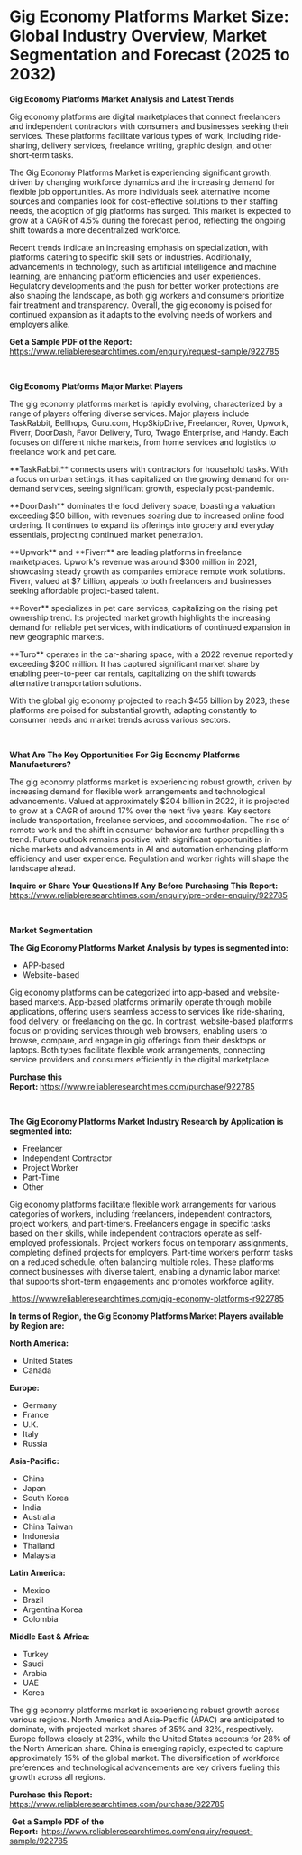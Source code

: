 <p><h1>Gig Economy Platforms Market Size: Global Industry Overview, Market Segmentation and Forecast (2025 to 2032)</h1></p><p><strong>Gig Economy Platforms Market Analysis and Latest Trends</strong></p>
<p><p>Gig economy platforms are digital marketplaces that connect freelancers and independent contractors with consumers and businesses seeking their services. These platforms facilitate various types of work, including ride-sharing, delivery services, freelance writing, graphic design, and other short-term tasks. </p><p>The Gig Economy Platforms Market is experiencing significant growth, driven by changing workforce dynamics and the increasing demand for flexible job opportunities. As more individuals seek alternative income sources and companies look for cost-effective solutions to their staffing needs, the adoption of gig platforms has surged. This market is expected to grow at a CAGR of 4.5% during the forecast period, reflecting the ongoing shift towards a more decentralized workforce.</p><p>Recent trends indicate an increasing emphasis on specialization, with platforms catering to specific skill sets or industries. Additionally, advancements in technology, such as artificial intelligence and machine learning, are enhancing platform efficiencies and user experiences. Regulatory developments and the push for better worker protections are also shaping the landscape, as both gig workers and consumers prioritize fair treatment and transparency. Overall, the gig economy is poised for continued expansion as it adapts to the evolving needs of workers and employers alike.</p></p>
<p><strong>Get a Sample PDF of the Report:&nbsp;</strong> <a href="https://www.reliableresearchtimes.com/enquiry/request-sample/922785?utm_campaign=3107&utm_medium=2&utm_source=Github&utm_content=ia&utm_term=18042025&utm_id=gig-economy-platforms">https://www.reliableresearchtimes.com/enquiry/request-sample/922785</a></p>
<p>&nbsp;</p>
<p><strong>Gig Economy Platforms Major Market Players</strong></p>
<p><p>The gig economy platforms market is rapidly evolving, characterized by a range of players offering diverse services. Major players include TaskRabbit, Bellhops, Guru.com, HopSkipDrive, Freelancer, Rover, Upwork, Fiverr, DoorDash, Favor Delivery, Turo, Twago Enterprise, and Handy. Each focuses on different niche markets, from home services and logistics to freelance work and pet care.</p><p>**TaskRabbit** connects users with contractors for household tasks. With a focus on urban settings, it has capitalized on the growing demand for on-demand services, seeing significant growth, especially post-pandemic. </p><p>**DoorDash** dominates the food delivery space, boasting a valuation exceeding $50 billion, with revenues soaring due to increased online food ordering. It continues to expand its offerings into grocery and everyday essentials, projecting continued market penetration.</p><p>**Upwork** and **Fiverr** are leading platforms in freelance marketplaces. Upwork's revenue was around $300 million in 2021, showcasing steady growth as companies embrace remote work solutions. Fiverr, valued at $7 billion, appeals to both freelancers and businesses seeking affordable project-based talent.</p><p>**Rover** specializes in pet care services, capitalizing on the rising pet ownership trend. Its projected market growth highlights the increasing demand for reliable pet services, with indications of continued expansion in new geographic markets.</p><p>**Turo** operates in the car-sharing space, with a 2022 revenue reportedly exceeding $200 million. It has captured significant market share by enabling peer-to-peer car rentals, capitalizing on the shift towards alternative transportation solutions.</p><p>With the global gig economy projected to reach $455 billion by 2023, these platforms are poised for substantial growth, adapting constantly to consumer needs and market trends across various sectors.</p></p>
<p>&nbsp;</p>
<p><strong>What Are The Key Opportunities For Gig Economy Platforms Manufacturers?</strong></p>
<p><p>The gig economy platforms market is experiencing robust growth, driven by increasing demand for flexible work arrangements and technological advancements. Valued at approximately $204 billion in 2022, it is projected to grow at a CAGR of around 17% over the next five years. Key sectors include transportation, freelance services, and accommodation. The rise of remote work and the shift in consumer behavior are further propelling this trend. Future outlook remains positive, with significant opportunities in niche markets and advancements in AI and automation enhancing platform efficiency and user experience. Regulation and worker rights will shape the landscape ahead.</p></p>
<p><strong>Inquire or Share Your Questions If Any Before Purchasing This Report:</strong> <a href="https://www.reliableresearchtimes.com/enquiry/pre-order-enquiry/922785?utm_campaign=3107&utm_medium=2&utm_source=Github&utm_content=ia&utm_term=18042025&utm_id=gig-economy-platforms">https://www.reliableresearchtimes.com/enquiry/pre-order-enquiry/922785</a></p>
<p>&nbsp;</p>
<p><strong>Market Segmentation</strong></p>
<p><strong>The Gig Economy Platforms Market Analysis by types is segmented into:</strong></p>
<p><ul><li>APP-based</li><li>Website-based</li></ul></p>
<p><p>Gig economy platforms can be categorized into app-based and website-based markets. App-based platforms primarily operate through mobile applications, offering users seamless access to services like ride-sharing, food delivery, or freelancing on the go. In contrast, website-based platforms focus on providing services through web browsers, enabling users to browse, compare, and engage in gig offerings from their desktops or laptops. Both types facilitate flexible work arrangements, connecting service providers and consumers efficiently in the digital marketplace.</p></p>
<p><strong>Purchase this Report:&nbsp;</strong><a href="https://www.reliableresearchtimes.com/purchase/922785?utm_campaign=3107&utm_medium=2&utm_source=Github&utm_content=ia&utm_term=18042025&utm_id=gig-economy-platforms">https://www.reliableresearchtimes.com/purchase/922785</a></p>
<p>&nbsp;</p>
<p><strong>The Gig Economy Platforms Market Industry Research by Application is segmented into:</strong></p>
<p><ul><li>Freelancer</li><li>Independent Contractor</li><li>Project Worker</li><li>Part-Time</li><li>Other</li></ul></p>
<p><p>Gig economy platforms facilitate flexible work arrangements for various categories of workers, including freelancers, independent contractors, project workers, and part-timers. Freelancers engage in specific tasks based on their skills, while independent contractors operate as self-employed professionals. Project workers focus on temporary assignments, completing defined projects for employers. Part-time workers perform tasks on a reduced schedule, often balancing multiple roles. These platforms connect businesses with diverse talent, enabling a dynamic labor market that supports short-term engagements and promotes workforce agility.</p></p>
<p><a href="https://www.reliableresearchtimes.com/gig-economy-platforms-r922785?utm_campaign=3107&utm_medium=2&utm_source=Github&utm_content=ia&utm_term=18042025&utm_id=gig-economy-platforms">&nbsp;https://www.reliableresearchtimes.com/gig-economy-platforms-r922785</a></p>
<p><strong>In terms of Region, the Gig Economy Platforms Market Players available by Region are:</strong></p>
<p>
    <p> <strong> North America: </strong>
        <ul>
            <li>United States</li>
            <li>Canada</li>
        </ul>
        </p> 
    <p> <strong> Europe: </strong>
        <ul>
            <li>Germany</li>
            <li>France</li>
            <li>U.K.</li>
            <li>Italy</li>
            <li>Russia</li>
        </ul>
        </p> 
    <p> <strong> Asia-Pacific: </strong>
        <ul>
            <li>China</li>
            <li>Japan</li>
            <li>South Korea</li>
            <li>India</li>
            <li>Australia</li>
            <li>China Taiwan</li>
            <li>Indonesia</li>
            <li>Thailand</li>
            <li>Malaysia</li>
        </ul>
        </p> 
    <p> <strong> Latin America: </strong>
        <ul>
            <li>Mexico</li>
            <li>Brazil</li>
            <li>Argentina Korea</li>
            <li>Colombia</li>
        </ul>
        </p> 
    <p> <strong> Middle East & Africa: </strong>
        <ul>
            <li>Turkey</li>
            <li>Saudi</li>
            <li>Arabia</li>
            <li>UAE</li>
            <li>Korea</li>
        </ul>
    </p>
    </p>
<p><p>The gig economy platforms market is experiencing robust growth across various regions. North America and Asia-Pacific (APAC) are anticipated to dominate, with projected market shares of 35% and 32%, respectively. Europe follows closely at 23%, while the United States accounts for 28% of the North American share. China is emerging rapidly, expected to capture approximately 15% of the global market. The diversification of workforce preferences and technological advancements are key drivers fueling this growth across all regions.</p></p>
<p><strong>Purchase this Report: </strong><a href="https://www.reliableresearchtimes.com/purchase/922785?utm_campaign=3107&utm_medium=2&utm_source=Github&utm_content=ia&utm_term=18042025&utm_id=gig-economy-platforms">https://www.reliableresearchtimes.com/purchase/922785</a></p>
<p>&nbsp;<strong>Get a Sample PDF of the Report:&nbsp;&nbsp;</strong><a href="https://www.reliableresearchtimes.com/enquiry/request-sample/922785?utm_campaign=3107&utm_medium=2&utm_source=Github&utm_content=ia&utm_term=18042025&utm_id=gig-economy-platforms">https://www.reliableresearchtimes.com/enquiry/request-sample/922785</a></p>
<p><strong></strong></p>
<p><p></p><p></p><p></p></p>